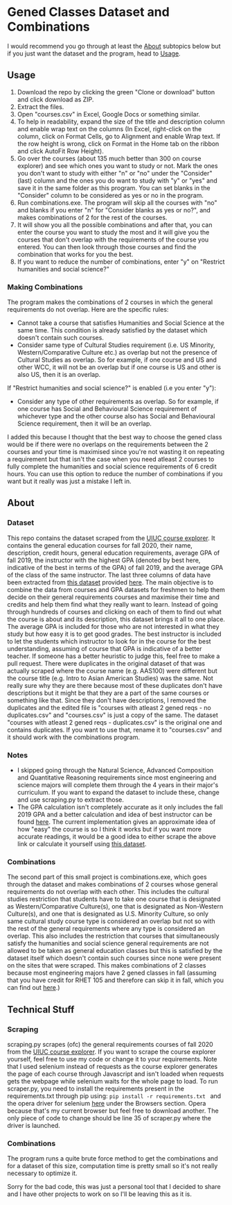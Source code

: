 # Gened Classes Dataset and Combinations
I would recommend you go through at least the [About][8] subtopics below but if you just want the dataset and the program, head to [Usage][7].
## Usage
1. Download the repo by clicking the green "Clone or download" button and click download as ZIP.
2. Extract the files.
2. Open "courses.csv" in Excel, Google Docs or something similar.
3. To help in readability, expand the size of the title and description column and enable wrap text on the columns (In Excel, right-click on the column, click on Format Cells, go to Alignment and enable Wrap text. If the row height is wrong, click on Format in the Home tab on the ribbon and click AutoFit Row Height).
4. Go over the courses (about 135 much better than 300 on course explorer) and see which ones you want to study or not. Mark the ones you don't want to study with either "n" or "no" under the "Consider" (last) column and the ones you do want to study with "y" or "yes" and save it in the same folder as this program. You can set blanks in the "Consider" column to be considered as yes or no in the program.
5. Run combinations.exe. The program will skip all the courses with "no" and blanks if you enter "n" for "Consider blanks as yes or no?", and makes combinations of 2 for the rest of the courses.
6. It will show you all the possible combinations and after that, you can enter the course you want to study the most and it will give you the courses that don't overlap with the requirements of the course you entered. You can then look through those courses and find the combination that works for you the best.
7. If you want to reduce the number of combinations, enter "y" on "Restrict humanities and social science?"
### Making Combinations
The program makes the combinations of 2 courses in which the general requirements do not overlap. Here are the specific rules:
* Cannot take a course that satisfies Humanities and Social Science at the same time. This condition is already satisfied by the dataset which doesn't contain such courses. 
* Consider same type of Cultural Studies requirement (i.e. US Minority, Western/Comparative Culture etc.) as overlap but not the presence of Cultural Studies as overlap. So for example, if one course and US and other WCC, it will not be an overlap but if one course is US and other is also US, then it is an overlap.

If "Restrict humanities and social science?" is enabled (i.e you enter "y"):
* Consider any type of other requirements as overlap. So for example, if one course has Social and Behavioural Science requirement of whichever type and the other course also has Social and Behavioural Science requirement, then it will be an overlap.

I added this because I thought that the best way to choose the gened class would be if there were no overlaps on the requirements between the 2 courses and your time is maximised since you're not wasting it on repeating a requirement but that isn't the case when you need atleast 2 courses to fully complete the humanities and social science requirements of 6 credit hours. You can use this option to reduce the number of combinations if you want but it really was just a mistake I left in.

## About
### Dataset
This repo contains the dataset scraped from the [UIUC course explorer][1]. It contains the general education courses for fall 2020, their name, description, credit hours, general education requirements, average GPA of fall 2019, the instructor with the highest GPA (denoted by best here, indicative of the best in terms of the GPA) of fall 2019, and the average GPA of the class of the same instructor. The last three columns of data have been extracted from [this dataset][2] provided [here][3]. The main objective is to combine the data from courses and GPA datasets for freshmen to help them decide on their general requirements courses and maximise their time and credits and help them find what they really want to learn. Instead of going through hundreds of courses and clicking on each of them to find out what the course is about and its description, this dataset brings it all to one place. The average GPA is included for those who are not interested in what they study but how easy it is to get good grades. The best instructor is included to let the students which instructor to look for in the course for the best understanding, assuming of course that GPA is indicative of a better teacher. If someone has a better heuristic to judge this, feel free to make a pull request. There were duplicates in the original dataset of that was actually scraped where the course name (e.g. AAS100) were different but the course title (e.g. Intro to Asian American Studies) was the same. Not really sure why they are there because most of these duplicates don't have descriptions but it might be that they are a part of the same courses or something like that. Since they don't have descriptions, I removed the duplicates and the edited file is "courses with atleast 2 gened reqs - no duplicates.csv" and "courses.csv" is just a copy of the same.  The dataset "courses with atleast 2 gened reqs - duplicates.csv" is the original one and contains duplicates. If you want to use that, rename it to "courses.csv" and it should work with the combinations program.
### Notes
* I skipped going through the Natural Science, Advanced Composition and Quantitative Reasoning requirements since most engineering and science majors will complete them through the 4 years in their major's curriculum. If you want to expand the dataset to include these, change and use scraping.py to extract those. 
* The GPA calculation isn't completely accurate as it only includes the fall 2019 GPA and a better calculation and idea of best instructor can be found [here][6]. The current implementation gives an approximate idea of how "easy" the course is so I think it works but if you want more accurate readings, it would be a good idea to either scrape the above link or calculate it yourself using [this dataset][2].
### Combinations
The second part of this small project is combinations.exe, which goes through the dataset and makes combinations of 2 courses whose general requirements do not overlap with each other. This includes the cultural studies restriction that students have to take one course that is designated as Western/Comparative Culture(s), one that is designated as Non-Western Culture(s), and one that is designated as U.S. Minority Culture, so only same cultural study course type is considered an overlap but not so with the rest of the general requirements where any type is considered an overlap. This also includes the restriction that courses that simultaneously satisfy the humanities and social science general requirements are not allowed to be taken as general education classes but this is satisfied by the dataset itself which doesn't contain such courses since none were present on the sites that were scraped. This makes combinations of 2 classes because most engineering majors have 2 gened classes in fall (assuming that you have credit for RHET 105 and therefore can skip it in fall, which you can find out [here][5].)
## Technical Stuff
### Scraping
scraping.py scrapes (ofc) the general requirements courses of fall 2020 from the [UIUC course explorer][1]. If you want to scrape the course explorer yourself, feel free to use my code or change it to your requirements. Note that I used selenium instead of requests as the course explorer generates the page of each course through Javascript and isn't loaded when requests gets the webpage while selenium waits for the whole page to load. 
To run scraper.py, you need to install the requirements present in the requirements.txt through pip using:
```pip install -r requirements.txt ``` and the opera driver for selenium [here][4] under the Browsers section. Opera because that's my current browser but feel free to download another. The only piece of code to change should be line 35 of scraper.py where the driver is launched.
### Combinations
The program runs a quite brute force method to get the combinations and for a dataset of this size, computation time is pretty small so it's not really necessary to optimize it. 

Sorry for the bad code, this was just a personal tool that I decided to share and I have other projects to work on so I'll be leaving this as it is.

[1]: https://courses.illinois.edu/gened/DEFAULT/DEFAULT
[2]: https://raw.githubusercontent.com/wadefagen/datasets/master/gpa/uiuc-gpa-dataset.csv
[3]: https://github.com/wadefagen/datasets/tree/master/gpa
[4]: https://www.selenium.dev/downloads/
[5]: https://citl.illinois.edu/citl-101/measurement-evaluation/placement-proficiency/proficiency-testing/subjects-with-proficiency-exams/rhetoric-proficiency
[6]: http://waf.cs.illinois.edu/discovery/grade_disparity_between_sections_at_uiuc/
[7]: https://github.com/ApoorvaAditya/uiuc-gened-classes#usage
[8]: https://github.com/ApoorvaAditya/uiuc-gened-classes#about
